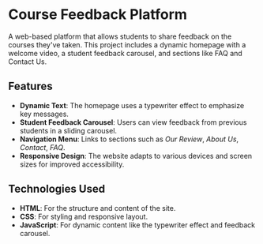 # Course Feedback Platform

A web-based platform that allows students to share feedback on the courses they've taken. This project includes a dynamic homepage with a welcome video, a student feedback carousel, and sections like FAQ and Contact Us.

## Features

- **Dynamic Text**: The homepage uses a typewriter effect to emphasize key messages.
- **Student Feedback Carousel**: Users can view feedback from previous students in a sliding carousel.
- **Navigation Menu**: Links to sections such as *Our Review*, *About Us*, *Contact*, *FAQ*.
- **Responsive Design**: The website adapts to various devices and screen sizes for improved accessibility.

## Technologies Used

- **HTML**: For the structure and content of the site.
- **CSS**: For styling and responsive layout.
- **JavaScript**: For dynamic content like the typewriter effect and feedback carousel.

